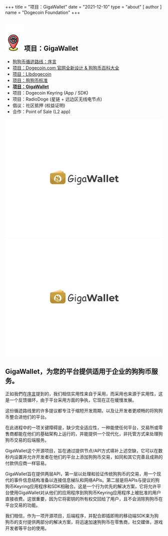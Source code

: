 +++
title = "项目：GigaWallet"
date = "2021-12-10"
type = "about"
[ author ]
name = "Dogecoin Foundation"
+++

<section class="presentation">
<div class="left">

<div class="title">


 ## <img width="60px" style='display: inline;' src="/marker.png"/>项目：GigaWallet

<div class="underline"></div>
</div>

<div class="description">

* [狗狗币循迹路线：序言](/zh-cn/trailmap/prologue/)
* [项目：Dogecoin.com 官网全新设计 & 狗狗币百科大全](/zh-cn/trailmap/website/)
* [项目：Libdogecoin](/zh-cn/trailmap/libdogecoin/)
* [项目：狗狗币标准](/zh-cn/trailmap/standard/)
* [**项目：GigaWallet**](/zh-cn/trailmap/gigawallet/)
* 项目：Dogecoin Keyring (App / SDK)
* 项目：RadioDoge (星链 + 远边区无线电节点)
* 倡议：社区抵押 (权益证明)
* 合作：Point of Sale (L2 app)
</div>

</div>

<div class="right">
<img class="dogegoin-light" src="/logo-gigawallet.jpg" alt="Dogecoin logo">
<img class="dogegoin-dark" src="/logo-gigawallet.jpg" alt="Dogecoin logo">
</div>


</section>

<section class='board'>

## GigaWallet，为您的平台提供适用于企业的狗狗币服务。

正如我們在[序言](/zh-cn/trailmap/prologue)提到的，我们相信实用性来自于采用，而采用也来源于实用性，这是一个反馈循环，由于平台采用方面的争执，它现在正在缓慢发展。

这份循迹路线里的许多提议都专注于缩短开发周期，以及让开发者更顺畅的将狗狗币整合进他们的平台。

在此进程中的一项关键障碍是，缺少完全适应性，一种能使任何平台，交易所或零售商都能在他们的基础架构上运行的，并能提供一个现代化，非托管方式来处理狗狗币交易的后端服务。

GigaWallet这个开源项目，旨在通过提供节点/API方式填补上述空缺，它可以在数秒内设置并允许开发者在他们的平台上添加狗狗币交易，如同和其它完善且成熟的付款供应商一样容易。

GigaWallet旨在提供两层API，第一层以处理和验证传统狗狗币的交易，用一个现代的事件信息结构准备以连接信息梯队和网络APIs。第二层是将APIs与提议的狗狗币Keyring应用程序和SDK相融合。这是一个行为优先的解决方案，它将允许平台使用GigaWallet对从他们的应用程序到狗狗币Keyring应用程序上被批准的用户直接收费。这很重要，因为它将密钥的所有权交回给了用户，且不会消除狗狗币在平台交易的功能。

我们相信，作为一项开源项目，后端程序，并配合即插即用的移动端SDK来为狗狗币的支付提供两部分的解决方案，将迅速加速狗狗币在零售商，社交媒体，游戏开发者等平台的使用。


</section>
